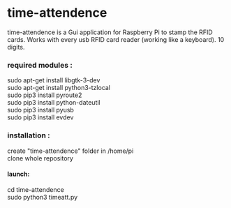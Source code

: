 # time-attendence

time-attendence is a Gui application for Raspberry Pi to stamp the RFID cards.
Works with every usb RFID card reader (working like a keyboard). 10 digits.


<h3>required modules :</h3>

sudo apt-get install libgtk-3-dev <br>
sudo apt-get install python3-tzlocal<br>
sudo pip3 install pyroute2<br>
sudo pip3 install python-dateutil<br>
sudo pip3 install pyusb<br>
sudo pip3 install evdev<br>

<h3>installation :</h3>
create "time-attendence" folder in /home/pi<br>
clone whole repository<br>
<h4>launch:</h4>
cd time-attendence<br>
sudo python3 timeatt.py
